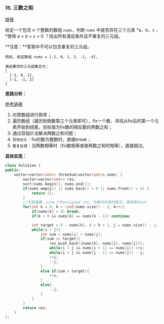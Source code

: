 ### 15. 三数之和

[链接](https://leetcode-cn.com/problems/3sum/description/)

给定一个包含 *n* 个整数的数组 `nums`，判断 `nums` 中是否存在三个元素 *a，b，c ，*使得 *a + b + c =* 0 ？找出所有满足条件且不重复的三元组。

**注意：**答案中不可以包含重复的三元组。

```
例如, 给定数组 nums = [-1, 0, 1, 2, -1, -4]，

满足要求的三元组集合为：
[
  [-1, 0, 1],
  [-1, -1, 2]
]
```

**思路分析：**

[参考链接](https://github.com/grandyang/leetcode/issues/15)

1. 对原数组进行排序；
2. 遍历数组（遍历到倒数第三个元素即可），fix一个数，寻找从fix后的第一个元素开始到结尾，目标值为fix数的相反数的两数之和；
3. 通过双指针法解决两数之和问题；
4. `剪枝优化`：fix的数为整数时，直接break；
5. `重复处理`：当两数相等时（fix数相等或者两数之和时相等），直接跳过。

**具体实现：**

```c++
class Solution {
public:
    vector<vector<int>> threeSum(vector<int>& nums) {
        vector<vector<int>> res;
        sort(nums.begin(), nums.end());
        if(nums.empty() || nums.back() < 0 || nums.front() > 0) {
            return {};
        }
        //尤其重要，size_t为unsigned int，为解决负数的情况，需转换为int
        for(int k = 0; k < (int)nums.size() - 2; k++){
            if(nums[k] > 0) break;
            if(k > 0 && nums[k] == nums[k - 1]) continue;

            int target = 0 - nums[k], i = k + 1, j = nums.size() - 1;
            while(i < j){
                int sum = nums[i] + nums[j];
                if(sum == target){
                    res.push_back({nums[k], nums[i], nums[j]});
                    while(i < j && nums[i + 1] == nums[i]) ++i;
                    while(i < j && nums[j - 1] == nums[j]) --j;
                    ++i;
                    --j;
                }
                else if(sum < target){
                    ++i;
                }
                else{
                    --j;
                }
            }
        }
        return res;
    }
};
```

